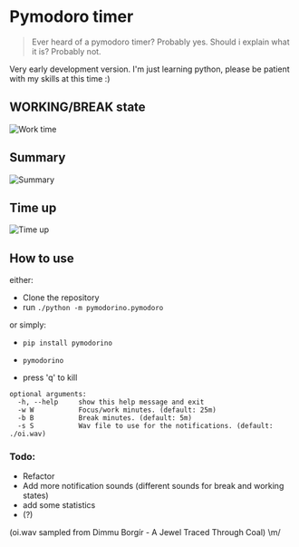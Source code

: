 # Pymodoro timer

> Ever heard of a pymodoro timer? Probably yes.
> Should i explain what it is? Probably not.

Very early development version. I'm just learning python, please be patient with my skills at this time :)

## WORKING/BREAK state
![Work time](https://i.imgur.com/iVbBYw1.png)
## Summary
![Summary](https://i.imgur.com/5EgaPmE.png)
## Time up
![Time up](https://i.imgur.com/O1wBDVM.png)

## How to use

either:
- Clone the repository
- run `./python -m pymodorino.pymodoro`

or simply:
- `pip install pymodorino`
- `pymodorino`

- press 'q' to kill

```
optional arguments:
  -h, --help     show this help message and exit
  -w W           Focus/work minutes. (default: 25m)
  -b B           Break minutes. (default: 5m)
  -s S           Wav file to use for the notifications. (default: ./oi.wav)
  ```
  
  ### Todo:
  - Refactor
  - Add more notification sounds (different sounds for break and working states)
  - add some statistics
  - (?)
  
   (oi.wav sampled from Dimmu Borgír - A Jewel Traced Through Coal) \m/
